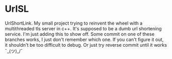 # UrlSL
UrlShortLink. My small project trying to reinvent the wheel with a multithreaded tls server in c++. It's supposed to be a dumb url shortening service.
I'm just adding this to show off. Some commit on one of these branches works, I just don't remember which one. If you can't figure it out, it shouldn't be too difficult to debug. Or just try reverse commit until it works ¯\_(ツ)_/¯
